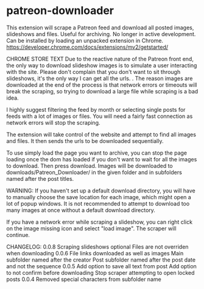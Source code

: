 # patreon-downloader 

This extension will scrape a Patreon feed and download all posted images, slideshows and files. Useful for archiving.
No longer in active development. Can be installed by loading an unpacked extension in Chrome. 
https://developer.chrome.com/docs/extensions/mv2/getstarted/


CHROME STORE TEXT
Due to the reactive nature of the Patreon front end, the only way to download slideshow images is to simulate a user interacting with the site. Please don't complain that you don't want to sit through slideshows, it's the only way I can get all the urls. . The reason images are downloaded at the end of the process is that network errors or timeouts will break the scraping, so trying to download a large file while scraping is a bad idea. 

I highly suggest filtering the feed by month or selecting single posts for feeds with a lot of images or files. You will need a fairly fast connection as network errors will stop the scraping.

The extension will take control of the website and attempt to find all images and files. It then sends the urls to be downloaded sequentially. 

To use simply load the page you want to archive, you can stop the page loading once the dom has loaded if you don't want to wait for all the images to download. Then press download. Images will be downloaded to downloads/Patreon_Downloader/ in the given folder and in subfolders named after the post titles.

WARNING: If you haven't set up a default download directory, you will have to manually choose the save location for each image, which might open a lot of popup windows. It is not recommended to attempt to download too many images at once without a default download directory.

If you have a network error while scraping a slideshow, you can right click on the image missing icon and select "load image". The scraper will continue.

CHANGELOG:
0.0.8
Scraping slideshows optional
Files are not overriden when downloading
0.0.6
File links downloaded as well as images
Main subfolder named after the creator
Post subfolder named after the post date and not the sequence
0.0.5
Add option to save all text from post
Add option to not confirm before downloading
Stop scraper attempting to open locked posts
0.0.4
Removed special characters from subfolder name
